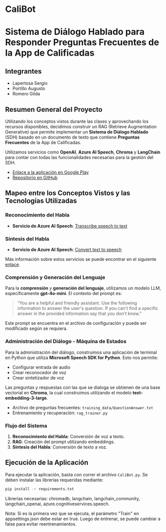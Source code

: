 # CaliBot
# Sistema de Diálogo Hablado para Responder Preguntas Frecuentes de la App de Calificadas

## Integrantes
- Lapertosa Sergio
- Portillo Augusto
- Romero Gilda

## Resumen General del Proyecto

Utilizando los conceptos vistos durante las clases y aprovechando los recursos disponibles, decidimos construir un RAG (Retrieve Augmentation Generative) que permite implementar un **Sistema de Diálogo Hablado** (SDH) basado en un documento de texto que contiene **Preguntas Frecuentes** de la App de Calificadas.

Utilizamos servicios como **OpenAI**, **Azure AI Speech**, **Chroma** y **LangChain** para contar con todas las funcionalidades necesarias para la gestión del SDH.

- [Enlace a la aplicación en Google Play](https://play.google.com/store/apps/details?id=com.calificadas.app)
- [Repositorio en GitHub](https://github.com/portisk8/CaliBot/tree/main/CaliBot/Python/CaliBot/CaliBot)

## Mapeo entre los Conceptos Vistos y las Tecnologías Utilizadas

### Reconocimiento del Habla
- **Servicio de Azure AI Speech**: [Transcribe speech to text](https://learn.microsoft.com/en-us/azure/ai-services/speech-service/speech-to-text)

### Síntesis del Habla
- **Servicio de Azure AI Speech**: [Convert text to speech](https://learn.microsoft.com/en-us/azure/ai-services/speech-service/text-to-speech)

Más información sobre estos servicios se puede encontrar en el siguiente [enlace](https://azure.microsoft.com/en-us/products/ai-services/ai-speech).

### Comprensión y Generación del Lenguaje
Para la **comprensión** y **generación del lenguaje**, utilizamos un modelo LLM, específicamente **gpt-4o-mini**. El contexto del prompt es:

> “You are a helpful and friendly assistant. Use the following information to answer the user's question. If you can't find a specific answer in the provided information say that you don't know.”

Este prompt se encuentra en el archivo de configuración y puede ser modificado según se requiera.

### Administración del Diálogo - Máquina de Estados
Para la administración del diálogo, construimos una aplicación de terminal en Python que utiliza **Microsoft Speech SDK for Python**. Esto nos permite:

- Configurar entrada de audio
- Crear reconocedor de voz
- Crear sintetizador de voz

Las preguntas y respuestas con las que se dialoga se obtienen de una base vectorial en **Chroma**, la cual construimos utilizando el modelo **text-embedding-3-large**.

- Archivo de preguntas frecuentes: `training_data/QuestionAnswer.txt`
- Entrenamiento y recuperación: `rag_trainer.py`

### Flujo del Sistema

1. **Reconocimiento del Habla**: Conversión de voz a texto.
2. **RAG**: Creación del prompt utilizando embeddings.
3. **Síntesis del Habla**: Conversión de texto a voz.

## Ejecución de la Aplicación

Para ejecutar la aplicación, basta con correr el archivo `CaliBot.py`. Se deben instalar las librerías requeridas mediante:

```bash
pip install -r requirements.txt
```

Librerías necesarias: chromadb, langchain, langchain_community, langchain_openai, azure.cognitiveservices.speech.

Nota: Si es la primera vez que se ejecuta, el parámetro "Train" en appsettings.json debe estar en true. Luego de entrenar, se puede cambiar a false para evitar reentrenamientos.
